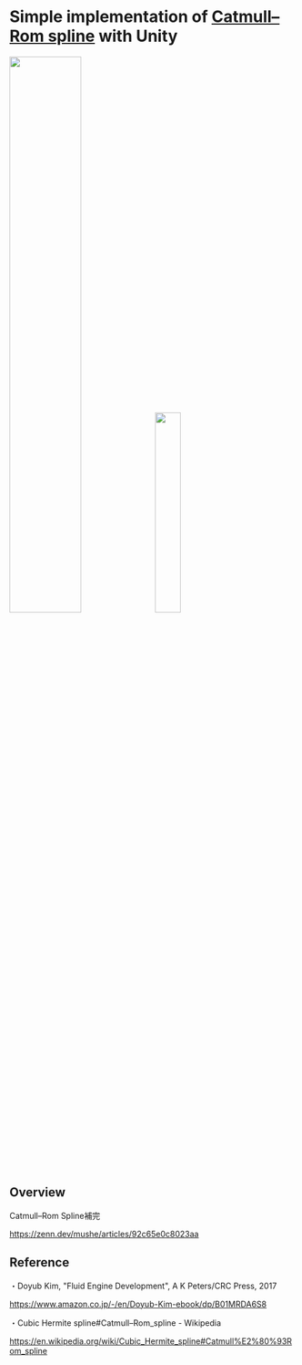 # Simple implementation of [Catmull–Rom spline](https://en.wikipedia.org/wiki/Cubic_Hermite_spline#Catmull%E2%80%93Rom_spline) with Unity

<img src="https://user-images.githubusercontent.com/26865534/116880567-205f8900-ac5d-11eb-9fc2-9fe7e4351078.png" width="50%">

<img src="https://user-images.githubusercontent.com/26865534/116880216-b515b700-ac5c-11eb-8dc9-f3bfb318945f.gif" width="30%">

## Overview
Catmull–Rom Spline補完

https://zenn.dev/mushe/articles/92c65e0c8023aa

## Reference
・Doyub Kim, "Fluid Engine Development", A K Peters/CRC Press, 2017

https://www.amazon.co.jp/-/en/Doyub-Kim-ebook/dp/B01MRDA6S8

・Cubic Hermite spline#Catmull–Rom_spline - Wikipedia
 
https://en.wikipedia.org/wiki/Cubic_Hermite_spline#Catmull%E2%80%93Rom_spline
